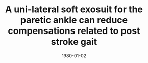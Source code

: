 ---
title: "A uni-lateral soft exosuit for the paretic ankle can reduce compensations related to post stroke gait"
collection: publications
permalink: /publication/CO-2
date: 1980-01-02
venue: 'Engineering'
citation: '<b>Kudzia P.</b>, Bae J., Sloot L., Long A., Hendron K., Holt K., O’Donnell K., Ellis T., Awad L., Walsh C., A uni-lateral soft exosuit for the paretic ankle can reduce compensations related to post stroke gait, <i>American Society of Biomechanics 41st Meeting </i>. Boulder, Colorado, USA. <b>2017</b>'
---